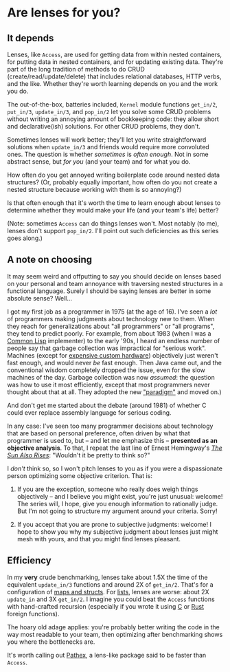 # Are lenses for you?

## It depends

Lenses, like `Access`, are used for getting data from within nested
containers, for putting data in nested containers, and for updating
existing data. They're part of the long tradition of methods to do
CRUD (create/read/update/delete) that includes relational databases,
HTTP verbs, and the like. Whether they're worth learning depends on
you and the work you do.

The out-of-the-box, batteries included, `Kernel` module functions
`get_in/2`, `put_in/3`, `update_in/3`, and `pop_in/2` let you solve some CRUD
problems without writing an annoying amount of bookkeeping code: they allow
short and declarative(ish) solutions. For other CRUD problems, they don't.

Sometimes lenses will work better; they'll let you write straightforward
solutions when `update_in/3` and friends would require more convoluted
ones. The question is whether *sometimes* is *often enough*. Not in
some abstract sense, but *for you* (and your team) and for what you do.

How often do you get annoyed writing boilerplate code around nested
data structures? (Or, probably equally important, how often do you not
create a nested structure because working with them is so annoying?)

Is that often enough that it's worth the time to learn enough about lenses to
determine whether they would make your life (and your team's life) better?

(Note: sometimes `Access` can do things lenses won't. Most notably (to
me), lenses don't support `pop_in/2`. I'll point out such deficiencies
as this series goes along.)

## A note on choosing

It may seem weird and offputting to say you should decide on
lenses based on your personal and team annoyance with traversing nested
structures in a functional language. Surely I should be saying lenses
are better in some absolute sense? Well...

I got my first job as a programmer in 1975 (at the age of 16). I've
seen a *lot* of programmers making judgments about technology new to
them. When they reach for generalizations about "all programmers" or
"all programs", they tend to predict poorly. For example, from about 1983
(when I was a [Common Lisp](https://en.wikipedia.org/wiki/Common_Lisp) implementer) to the early '90s, I heard an
endless number of people say that garbage collection was impractical
for "serious work". Machines (except for
[expensive custom hardware](https://en.wikipedia.org/wiki/Lisp_machine))
objectively just weren't fast enough, and would never *be* fast
enough. Then Java came out, and the conventional wisdom completely
dropped the issue, even for the slow machines of the day. Garbage
collection was now *assumed*: the question was how to use it most
efficiently, except that most programmers never thought about that at
all. They adopted the new ["paradigm"](https://en.wikipedia.org/wiki/Paradigm#Scientific_paradigm) and moved on.)

And don't get me started about the debate (around 1981) of whether C
could ever replace assembly language for serious coding.

In any case: I've seen too many programmer decisions about technology
that are based on personal preference, often driven by what that
programmer is used to, but – and let me emphasize this – **presented
as an objective analysis**. To that, I repeat the last line of Ernest
Hemingway's
[*The Sun Also Rises*](https://en.wikipedia.org/wiki/The_Sun_Also_Rises):
"Wouldn't it be pretty to think so?"

I *don't* think so, so I won't pitch lenses to you as if you were a
dispassionate person optimizing some objective criterion. That is:

1. If you are the exception, someone who really does weigh things objectively –
   and I believe you might exist, you're just unusual: welcome!
   The series will, I hope, give you enough information to rationally
   judge. But I'm not going to structure my argument around your
   criteria. Sorry!

2. If you accept that you are prone to subjective judgments: welcome!
   I hope to show you why my subjective judgment about lenses just
   might mesh with yours, and that you might find lenses pleasant.

## Efficiency

In my
**very** crude
benchmarking, lenses take about 1.5X the time of the equivalent
`update_in/3` functions and around 2X of `get_in/2`. That's for a configuration of [maps
and structs](file:///Users/bem/src/lens2/doc/Mix.Tasks.Timings.Keyed.html). For [lists](file:///Users/bem/src/lens2/doc/Mix.Tasks.Timings.List.htmlfile:///Users/bem/src/lens2/doc/Mix.Tasks.Timings.List.html), lenses are worse: about 2X `update_in` and 3X
`get_in/2`. I imagine you could beat the `Access` functions with
hand-crafted recursion (especially if you wrote it using
[C](https://www.erlang.org/doc/apps/erl_interface/ei_users_guide) or
[Rust](https://github.com/rusterlium/rustler) foreign
functions).


The hoary old
adage applies: you're probably better writing the code in the way
most readable to your team, then optimizing after 
benchmarking shows you where the bottlenecks are.

It's worth calling out [Pathex](https://github.com/hissssst/pathex), a
lens-like package said to be faster than `Access`.

   